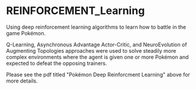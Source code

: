 # REINFORCEMENT_Learning
Using deep reinforcement learning algorithms to learn how to battle in the game Pokémon. 

Q-Learning, Asynchronous Advantage Actor-Critic, and NeuroEvolution of Augmenting Topologies approaches were used to solve steadily more complex environments where the agent is given one or more Pokémon and expected to defeat the opposing trainers. 

Please see the pdf titled "Pokémon Deep Reinforcment Learning" above for more details. 
